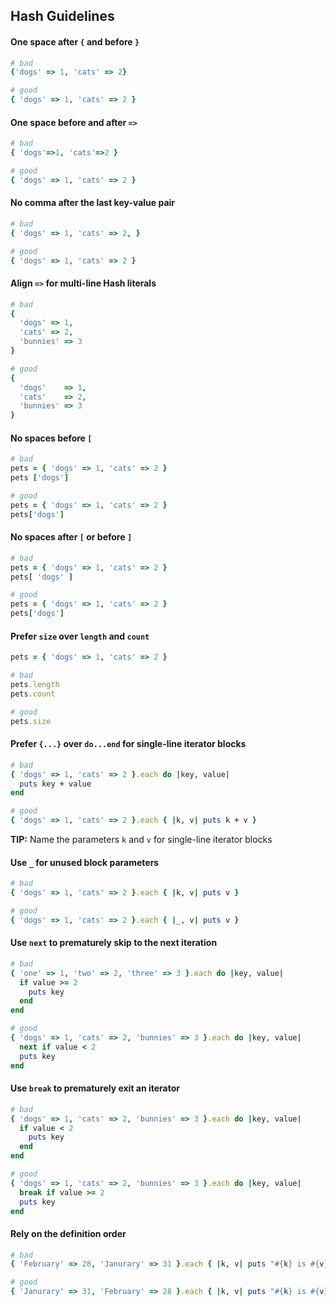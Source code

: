 ## Hash Guidelines


#### One space after `{` and before `}`

```ruby
# bad
{'dogs' => 1, 'cats' => 2}

# good
{ 'dogs' => 1, 'cats' => 2 }
```


#### One space before and after `=>`

```ruby
# bad
{ 'dogs'=>1, 'cats'=>2 }

# good
{ 'dogs' => 1, 'cats' => 2 }
```


#### No comma after the last key-value pair

```ruby
# bad
{ 'dogs' => 1, 'cats' => 2, }

# good
{ 'dogs' => 1, 'cats' => 2 }
```


#### Align `=>` for multi-line Hash literals

```ruby
# bad
{
  'dogs' => 1,
  'cats' => 2,
  'bunnies' => 3
}

# good
{
  'dogs'    => 1,
  'cats'    => 2,
  'bunnies' => 3
}
```


#### No spaces before `[`

```ruby
# bad
pets = { 'dogs' => 1, 'cats' => 2 }
pets ['dogs']

# good
pets = { 'dogs' => 1, 'cats' => 2 }
pets['dogs']
```


#### No spaces after `[` or before `]`

```ruby
# bad
pets = { 'dogs' => 1, 'cats' => 2 }
pets[ 'dogs' ]

# good
pets = { 'dogs' => 1, 'cats' => 2 }
pets['dogs']
```


#### Prefer `size` over `length` and `count`

```ruby
pets = { 'dogs' => 1, 'cats' => 2 }

# bad
pets.length
pets.count

# good
pets.size
```


#### Prefer `{...}` over `do...end` for single-line iterator blocks

```ruby
# bad
{ 'dogs' => 1, 'cats' => 2 }.each do |key, value|
  puts key + value
end

# good
{ 'dogs' => 1, 'cats' => 2 }.each { |k, v| puts k + v }
```

**TIP:** Name the parameters `k` and `v` for single-line iterator blocks


#### Use `_` for unused block parameters

```ruby
# bad
{ 'dogs' => 1, 'cats' => 2 }.each { |k, v| puts v }

# good
{ 'dogs' => 1, 'cats' => 2 }.each { |_, v| puts v }
```


#### Use `next` to prematurely skip to the next iteration

```ruby
# bad
{ 'one' => 1, 'two' => 2, 'three' => 3 }.each do |key, value|
  if value >= 2
    puts key
  end
end

# good
{ 'dogs' => 1, 'cats' => 2, 'bunnies' => 3 }.each do |key, value|
  next if value < 2
  puts key
end
```


#### Use `break` to prematurely exit an iterator

```ruby
# bad
{ 'dogs' => 1, 'cats' => 2, 'bunnies' => 3 }.each do |key, value|
  if value < 2
    puts key
  end
end

# good
{ 'dogs' => 1, 'cats' => 2, 'bunnies' => 3 }.each do |key, value|
  break if value >= 2
  puts key
end
```


#### Rely on the definition order

```ruby
# bad
{ 'February' => 28, 'Janurary' => 31 }.each { |k, v| puts "#{k} is #{v}" }

# good
{ 'Janurary' => 31, 'February' => 28 }.each { |k, v| puts "#{k} is #{v}" }
```
